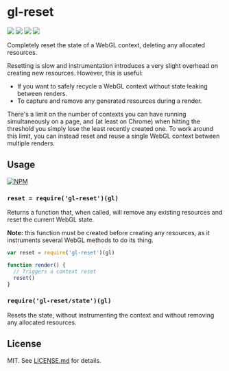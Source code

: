 # gl-reset
![](http://img.shields.io/badge/stability-experimental-orange.svg?style=flat)
![](http://img.shields.io/npm/v/gl-reset.svg?style=flat)
![](http://img.shields.io/npm/dm/gl-reset.svg?style=flat)
![](http://img.shields.io/npm/l/gl-reset.svg?style=flat)

Completely reset the state of a WebGL context, deleting any allocated resources.

Resetting is slow and instrumentation introduces a very slight overhead on
creating new resources. However, this is useful:

* If you want to safely recycle a WebGL context without state leaking between renders.
* To capture and remove any generated resources during a render.

There's a limit on the number of contexts you can have running
simultaneously on a page, and (at least on Chrome) when hitting the threshold
you simply lose the least recently created one. To work around this limit,
you can instead reset and reuse a single WebGL context between multiple renders.

## Usage

[![NPM](https://nodei.co/npm/gl-reset.png)](https://nodei.co/npm/gl-reset/)

### `reset = require('gl-reset')(gl)`

Returns a function that, when called, will remove any existing resources and
reset the current WebGL state.

**Note:** this function must be created before creating any resources, as it
instruments several WebGL methods to do its thing.

``` javascript
var reset = require('gl-reset')(gl)

function render() {
  // Triggers a context reset
  reset()
}
```

### `require('gl-reset/state')(gl)`

Resets the state, without instrumenting the context and without removing any
allocated resources.

## License

MIT. See [LICENSE.md](http://github.com/hughsk/gl-reset/blob/master/LICENSE.md) for details.

